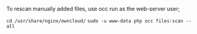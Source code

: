 To rescan manually added files, use occ run as the web-server user;

`cd /usr/share/nginx/owncloud/`
`sudo -u www-data php occ files:scan --all`